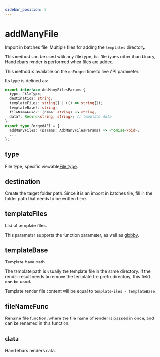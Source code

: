 ```yaml
---
sidebar_position: 5
---
```


# addManyFile

Import in batches file. Multiple files for adding the `templates` directory.

This method can be used with any file type, for file types other than binary, Handlebars render is performed when files are added.

This method is available on the `onForged` time to live API parameter.

Its type is defined as:

```ts
export interface AddManyFilesParams {
  type: FileType;
  destination: string;
  templateFiles: string[] | (() => string[]);
  templateBase?: string;
  fileNameFunc?: (name: string) => string;
  data?: Record<string, string>; // template data
}
export type ForgedAPI = {
  addManyFiles: (params: AddManyFilesParams) => Promise<void>;
  ...
};
```

## type

File type, specific viewable[File type](/docs/guides/topic-detail/generator/plugin/api/file/introduce).

## destination

Create the target folder path. Since it is an import in batches file, fill in the folder path that needs to be written here.

## templateFiles

List of template files.

This parameter supports the function parameter, as well as [globby](https://www.npmjs.com/package/globby).

## templateBase

Template base path.

The template path is usually the template file in the same directory. If the render result needs to remove the template file prefix directory, this field can be used.

Template render file content will be equal to `templateFiles - templateBase`

## fileNameFunc

Rename file function, where the file name of render is passed in once, and can be renamed in this function.

## data

Handlebars renders data.
